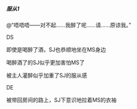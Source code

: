 ##### 服从1

@“唔唔唔——对不起……我醉了呢……请……原谅我。”

DS

即使是喝醉了酒，SJ也恭顺地坐在MS身边

喝醉酒了的SJ似乎更加害怕MS了

被主人灌醉似乎加重了SJ的服从感

DE

被带回房间的路上，SJ下意识地拉着MS的衣袖

